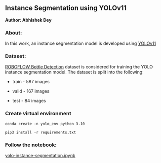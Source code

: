 ## Instance Segmentation using YOLOv11

**Author: Abhishek Dey**


### About:

In this work, an instance segmentation model is developed using [YOLOv11](https://docs.ultralytics.com/models/yolo11/) 

### Dataset:

[ROBOFLOW Bottle Detection](https://universe.roboflow.com/hh-hh-nfwyj/bottle-gl3ty) dataset is considered for training the YOLO instance segmentation model. The dataset is split into the following:

* train - 587 images

* valid - 167 images

* test - 84 images


### Create virtual environment

```
conda create -n yolo_env python 3.10

pip3 install -r requirements.txt

```

### Follow the notebook:

[yolo-instance-segmentation.ipynb](yolo-instance-segmentation.ipynb)
